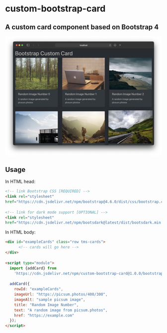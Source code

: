 # custom-bootstrap-card

A custom card component based on Bootstrap 4
---

![custom card screenshot](docs/custom-card-screenshot.png)

## Usage

In HTML head:
```html
<!-- link Bootstrap CSS [REQUIRED] -->
<link rel="stylesheet"
href="https://cdn.jsdelivr.net/npm/bootstrap@4.6.0/dist/css/bootstrap.css">

<!-- link for dark mode support [OPTIONAL] -->
<link rel="stylesheet"
href="https://cdn.jsdelivr.net/npm/bootsdark@latest/dist/bootsdark.min.css">
```
In HTML body:
```html
<div id="exampleCards" class="row tms-cards">
      <!-- cards will go here -->
</div>

<script type="module">
  import {addCard} from
    'https://cdn.jsdelivr.net/npm/custom-bootstrap-card@1.0.0/bootstrap-card.js';

  addCard({
    rowId: "exampleCards",
    imageUrl: "https://picsum.photos/400/300",
    imageAlt: "sample picsum image",
    title: "Random Image Number",
    text: "A random image from picsum.photos",
    href: "https://example.com"
  });
</script>
```

